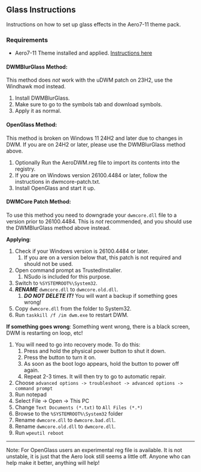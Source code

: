 ## Glass Instructions
Instructions on how to set up glass effects in the Aero7-11 theme pack.

### Requirements
- Aero7-11 Theme installed and applied. [Instructions here](../README.md#installation)


#### DWMBlurGlass Method:
This method does *not* work with the uDWM patch on 23H2, use the Windhawk mod instead.

1. Install DWMBlurGlass.
2. Make sure to go to the symbols tab and download symbols.
3. Apply it as normal.

#### OpenGlass Method:
This method is broken on Windows 11 24H2 and later due to changes in DWM. If you are on 24H2 or later, please use the DWMBlurGlass method above.

1. Optionally Run the AeroDWM.reg file to import its contents into the registry.
2. If you are on Windows version 26100.4484 or later, follow the instructions in dwmcore-patch.txt.
3. Install OpenGlass and start it up.

#### DWMCore Patch Method:
To use this method you need to downgrade your `dwmcore.dll` file to a version prior to 26100.4484. This is *not* recommended, and you should use the DWMBlurGlass method above instead.

**Applying**:

1. Check if your Windows version is 26100.4484 or later.
	1. If you are on a version below that, this patch is not required and should not be used.
2. Open command prompt as TrustedInstaller.
	1. NSudo is included for this purpose.
3. Switch to `%SYSTEMROOT%\System32`.
4. ***RENAME*** `dwmcore.dll` to `dwmcore.old.dll`.
	1. ***DO NOT DELETE IT!*** You will want a backup if something goes wrong!
5. Copy `dwmcore.dll` from the folder to System32.
6. Run `taskkill /f /im dwm.exe` to restart DWM.

**If something goes wrong**: Something went wrong, there is a black screen, DWM is restarting on loop, etc!

1. You will need to go into recovery mode. To do this:
	1. Press and hold the physical power button to shut it down.
	2. Press the button to turn it on.
	3. As soon as the boot logo appears, hold the button to power off again.
	4. Repeat 2-3 times. It will then try to go to automatic repair.
2. Choose `advanced options -> troubleshoot -> advanced options -> command prompt`
3. Run notepad
4. Select File -> Open -> This PC
5. Change `Text Documents (*.txt)` to `All Files (*.*)`
6. Browse to the `%SYSTEMROOT%\System32` folder
7. Rename `dwmcore.dll` to `dwmcore.bad.dll`.
8. Rename `dwmcore.old.dll` to `dwmcore.dll`.
9. Run `wpeutil reboot`


---

Note: For OpenGlass users an experimental reg file is available. It is not unstable, it is just that the Aero look still seems a little off. Anyone who can help make it better, anything will help!